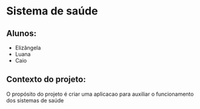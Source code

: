 # Sistema de saúde 

## Alunos:
* Elizângela
* Luana
* Caio
  
## Contexto do projeto:

O propósito do projeto é criar uma aplicacao para auxiliar o funcionamento dos sistemas de saúde 

